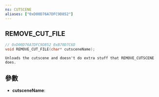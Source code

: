 ```yaml
---
ns: CUTSCENE
aliases: ["0xD00D76A7DFC9D852"]
---
```

## REMOVE_CUT_FILE

```c
// 0xD00D76A7DFC9D852 0xB70D7C6D
void REMOVE_CUT_FILE(char* cutsceneName);
```

```
Unloads the cutscene and doesn't do extra stuff that REMOVE_CUTSCENE does.
```

## 參數
* **cutsceneName**: 


